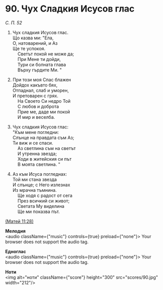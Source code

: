 # 90. Чух Сладкия Исусов глас  

*С. П. 52*  

1. Чух сладкия Исусов глас.  
Що казва ми: "Ела,  
О, натоварений, и Аз  
Ще те успокоя.  
    Светът покой не може да;  
    При Мене ти дойди,  
    Тури си болната глава  
    Върху гърдите Ми. "  

2. При този моя Спас блажен  
Дойдох какъвто бях,  
Отпаднал, слаб и уморен,  
И претоварен с грях.  
    На Своето Си недро Той  
    С любов и доброта  
    Прие ме, даде ми покой  
    И мир и веселба.  

3. Чух сладкия Исусов глас:  
"Към мене погледни:  
Слънце на правдата съм Аз;  
Ти виж и се спаси.  
    Аз светлина съм на светът  
    И утренна звезда;  
    Ходи в житейския си път  
    В моята светлина. "  

4. Аз към Исуса погледнах:  
Той ми стана звезда  
И слънце; с Него излезнах  
Из мрачна тъмнина.  
    Ще ходя с радост от сега  
    През всичкий си живот;  
    Светата Му виделина  
    Ще ми показва път.  

[(Матей 11:28)](http://biblia.bg/index.php?k=40&g=11&s=28)  

__Мелодия__  
<audio className={"music"} controls={true} preload={"none"}><source src="mp3/90.mp3" type="audio/mpeg"/>
Your browser does not support the audio tag.
</audio>  

__Едноглас__  
<audio className={"music"} controls={true} preload={"none"}><source src="transp/90.mp3" type="audio/mpeg"/>
Your browser does not support the audio tag.
</audio>  

__Ноти__  
<img alt="ноти" className={"score"} height="300" src="scores/90.jpg" width="212"/>
